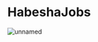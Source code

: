 # HabeshaJobs  
![unnamed](https://github.com/kerim2022/HabeshaJobs/assets/111186592/7b1c76a7-86db-4e46-8bf9-3d6ba0b1bd4b)
